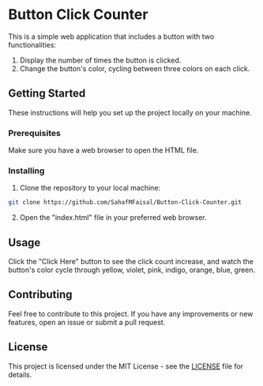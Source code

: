 
# Button Click Counter

This is a simple web application that includes a button with two functionalities:

1. Display the number of times the button is clicked.
2. Change the button's color, cycling between three colors on each click.

## Getting Started

These instructions will help you set up the project locally on your machine.

### Prerequisites

Make sure you have a web browser to open the HTML file.

### Installing

1. Clone the repository to your local machine:
```bash
git clone https://github.com/SahafMFaisal/Button-Click-Counter.git
```
2. Open the "index.html" file in your preferred web browser.

## Usage

Click the "Click Here" button to see the click count increase, and watch the button's color cycle through yellow, violet, pink, indigo, orange, blue, green.

## Contributing

Feel free to contribute to this project. If you have any improvements or new features, open an issue or submit a pull request.

## License

This project is licensed under the MIT License - see the <a href="https://github.com/SahafMFaisal/Button-Click-Counter?tab=MIT-1-ov-file">LICENSE</a> file for details.

